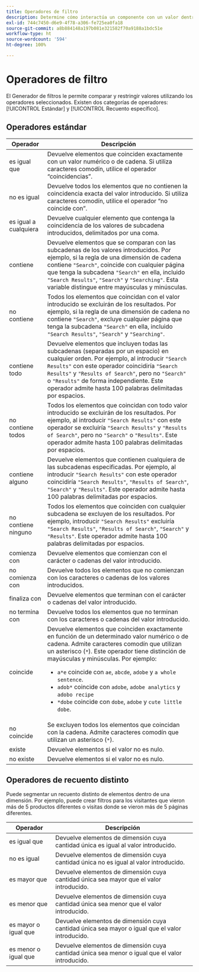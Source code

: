 ```yaml
---
title: Operadores de filtro
description: Determine cómo interactúa un componente con un valor dentro de un filtro.
exl-id: 744c7450-d6e9-4f78-a306-fe725ea0fa18
source-git-commit: a8b884148a197b081e321582f70a9188a1bdc51e
workflow-type: ht
source-wordcount: '594'
ht-degree: 100%

---
```


# Operadores de filtro

El Generador de filtros le permite comparar y restringir valores utilizando los operadores seleccionados. Existen dos categorías de operadores: [!UICONTROL Estándar] y [!UICONTROL Recuento específico].

## Operadores estándar

| Operador | Descripción |
| --- | --- |
| es igual que | Devuelve elementos que coinciden exactamente con un valor numérico o de cadena. Si utiliza caracteres comodín, utilice el operador “coincidencias”. |
| no es igual | Devuelve todos los elementos que no contienen la coincidencia exacta del valor introducido.  Si utiliza caracteres comodín, utilice el operador “no coincide con”. |
| es igual a cualquiera | Devuelve cualquier elemento que contenga la coincidencia de los valores de subcadena introducidos, delimitados por una coma. |
| contiene | Devuelve elementos que se comparan con las subcadenas de los valores introducidos. Por ejemplo, si la regla de una dimensión de cadena contiene `"Search"`, coincide con cualquier página que tenga la subcadena `"Search"` en ella, incluido `"Search Results"`, `"Search"` y `"Searching"`. Esta variable distingue entre mayúsculas y minúsculas. |
| no contiene | Todos los elementos que coincidan con el valor introducido se excluirán de los resultados. Por ejemplo, si la regla de una dimensión de cadena no contiene `"Search"`, excluye cualquier página que tenga la subcadena `"Search"` en ella, incluido `"Search Results"`, `"Search"` y `"Searching"`. |
| contiene todo | Devuelve elementos que incluyen todas las subcadenas (separadas por un espacio) en cualquier orden. Por ejemplo, al introducir `"Search Results"` con este operador coincidiría `"Search Results"` y `"Results of Search"`, pero no `"Search"` o `"Results"` de forma independiente. Este operador admite hasta 100 palabras delimitadas por espacios. |
| no contiene todos | Todos los elementos que coincidan con todo valor introducido se excluirán de los resultados. Por ejemplo, al introducir `"Search Results"` con este operador se excluiría `"Search Results"` y `"Results of Search"`, pero no `"Search"` o `"Results"`. Este operador admite hasta 100 palabras delimitadas por espacios. |
| contiene alguno | Devuelve elementos que contienen cualquiera de las subcadenas especificadas. Por ejemplo, al introducir `"Search Results"` con este operador coincidiría `"Search Results"`, `"Results of Search"`, `"Search"` y `"Results"`. Este operador admite hasta 100 palabras delimitadas por espacios. |
| no contiene ninguno | Todos los elementos que coinciden con cualquier subcadena se excluyen de los resultados. Por ejemplo, introducir `"Search Results"` excluiría `"Search Results"`, `"Results of Search"`, `"Search"` y `"Results"`. Este operador admite hasta 100 palabras delimitadas por espacios. |
| comienza con | Devuelve elementos que comienzan con el carácter o cadenas del valor introducido. |
| no comienza con | Devuelve todos los elementos que no comienzan con los caracteres o cadenas de los valores introducidos. |
| finaliza con | Devuelve elementos que terminan con el carácter o cadenas del valor introducido. |
| no termina con | Devuelve todos los elementos que no terminan con los caracteres o cadenas del valor introducido. |
| coincide | Devuelve elementos que coinciden exactamente en función de un determinado valor numérico o de cadena. Admite caracteres comodín que utilizan un asterisco (`*`). Este operador tiene distinción de mayúsculas y minúsculas. Por ejemplo:<ul><li>`a*e` coincide con `ae`, `abcde`, `adobe` y `a whole sentence`.</li><li>`adob*` coincide con `adobe`, `adobe analytics` y `adobo recipe`</li><li>`*dobe` coincide con `dobe`, `adobe` y `cute little dobe`.</li></ul> |
| no coincide | Se excluyen todos los elementos que coincidan con la cadena. Admite caracteres comodín que utilizan un asterisco (`*`). |
| existe | Devuelve elementos si el valor no es nulo. |
| no existe | Devuelve elementos si el valor no es nulo. |

## Operadores de recuento distinto

Puede segmentar un recuento distinto de elementos dentro de una dimensión. Por ejemplo, puede crear filtros para los visitantes que vieron más de 5 productos diferentes o visitas donde se vieron más de 5 páginas diferentes.

| Operador | Descripción |
| --- | --- |
| es igual que | Devuelve elementos de dimensión cuya cantidad única es igual al valor introducido. |
| no es igual | Devuelve elementos de dimensión cuya cantidad única no es igual al valor introducido. |
| es mayor que | Devuelve elementos de dimensión cuya cantidad única sea mayor que el valor introducido. |
| es menor que | Devuelve elementos de dimensión cuya cantidad única sea menor que el valor introducido. |
| es mayor o igual que | Devuelve elementos de dimensión cuya cantidad única sea mayor o igual que el valor introducido. |
| es menor o igual que | Devuelve elementos de dimensión cuya cantidad única sea menor o igual que el valor introducido. |
